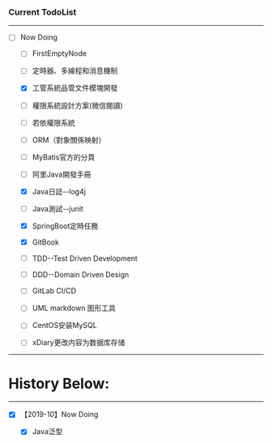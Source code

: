 ### Current TodoList

****

* [ ] Now Doing
  
  * [ ] FirstEmptyNode
  
  - [ ] 定時器、多線程和消息機制

  - [x] 工管系統品管文件模塊開發
  
  - [ ] 權限系統設計方案(微信閱讀)
  
  - [ ] 若依權限系統
  
  - [ ] ORM（對象關係映射）
  
  - [ ] MyBatis官方的分頁
  
  - [ ] 阿里Java開發手冊

  - [x] Java日誌--log4j

  - [ ] Java測試--junit
  
  - [x] SpringBoot定時任務
  
  - [x] GitBook
  
  - [ ] TDD--Test Driven Development
  
  - [ ] DDD--Domain Driven Design

  - [ ] GitLab CI/CD

  - [ ] UML markdown 图形工具

  - [ ] CentOS安装MySQL

  - [ ] xDiary更改内容为数据库存储

****

# History Below:

****

* [x] 【2019-10】Now Doing
  
  * [x] Java泛型
